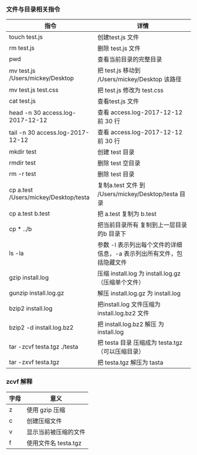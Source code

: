 ### 文件与目录相关指令

指令 | 详情
--- | ---
 touch test.js | 创建test.js 文件
 rm test.js | 删除 test.js 文件
 pwd | 查看当前目录的完整目录
 mv test.js /Users/mickey/Desktop | 把 test.js 移动到 /Users/mickey/Desktop 该路径
mv test.js test.css | 把 test.js 修改为 test.css
cat test.js | 查看test.js 文件
head -n 30  access.log-2017-12-12 | 查看 access.log-2017-12-12 前 30 行
tail -n 30  access.log-2017-12-12 | 查看 access.log-2017-12-12 前 30 行
mkdir test | 创建 test 目录
rmdir test | 删除 test 空目录
rm -r test | 删除 test 目录
cp a.test /Users/mickey/Desktop/testa | 复制a.test 文件 到 /Users/mickey/Desktop/testa 目录
cp a.test b.test | 把 a.test 复制为 b.test
cp * ../b | 把当前目录所有 复制到上一层目录的b 目录下
ls -la | 参数 -l 表示列出每个文件的详细信息，-a 表示列出所有文件，包括隐藏文件 
gzip install.log | 压缩 install.log 为 install.log.gz（压缩单个文件）
gunzip install.log.gz | 解压 install.log.gz 为 install.log
bzip2 install.log | 把install.log 文件压缩为 install.log.bz2 文件
 bzip2 -d install.log.bz2 | 把  install.log.bz2 解压 为 install.log
tar -zcvf testa.tgz ./testa | 把 testa 目录 压缩成为 testa.tgz（可以压缩目录）
tar -zxvf testa.tgz | 把 testa.tgz 解压为 tasta

### zcvf 解释

字母 | 意义
--- | ---
z | 使用 gzip 压缩
c | 创建压缩文件 
v | 显示当前被压缩的文件
f | 使用文件名 testa.tgz

